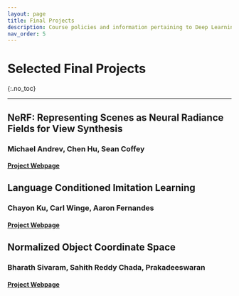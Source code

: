 ```yaml
---
layout: page
title: Final Projects
description: Course policies and information pertaining to Deep Learning for Robot Perception and Manipulation at the University of Minnesota.
nav_order: 5
---
```


# Selected Final Projects
{:.no_toc}

<!-- ## Table of contents
{: .no_toc .text-delta }

1. TOC
{:toc} -->

---

## NeRF: Representing Scenes as Neural Radiance Fields for View Synthesis
### Michael Andrev, Chen Hu, Sean Coffey
#### [Project Webpage](https://andr0821.wixsite.com/nerf/)


## Language Conditioned Imitation Learning
### Chayon Ku, Carl Winge, Aaron Fernandes
#### [Project Webpage](https://chahyon-ku.github.io/bcz-pytorch/)


## Normalized Object Coordinate Space
### Bharath Sivaram, Sahith Reddy Chada, Prakadeeswaran
#### [Project Webpage](https://sites.google.com/view/nocs-pytorch)